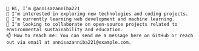     👋 Hi, I’m @annisazanniba221
    👀 I’m interested in exploring new technologies and coding projects.
    🌱 I’m currently learning web development and machine learning.
    💞️ I’m looking to collaborate on open-source projects related to environmental sustainability and education.
    📫 How to reach me: You can send me a message here on GitHub or reach out via email at annisazanniba221@example.com.

<!---
annisazanniba221/annisazanniba221 is a ✨ special ✨ repository because its `README.md` (this file) appears on your GitHub profile.
You can click the Preview link to take a look at your changes.
--->

